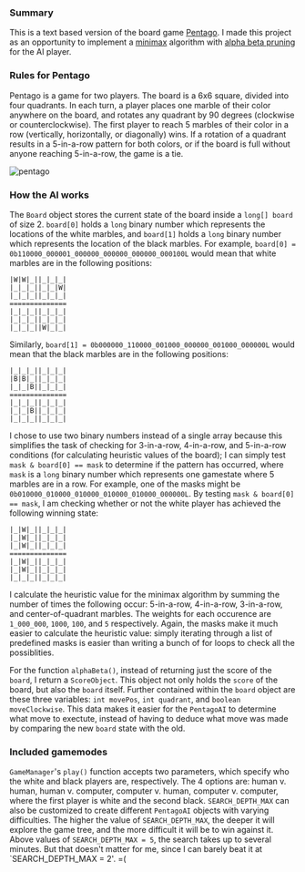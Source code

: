 ### Summary
This is a text based version of the board game [Pentago](https://en.wikipedia.org/wiki/Pentago). I made this project as an opportunity to implement a [minimax](https://en.wikipedia.org/wiki/Minimax) algorithm with [alpha beta pruning](https://en.wikipedia.org/wiki/Alpha%E2%80%93beta_pruning) for the AI player.

### Rules for Pentago
Pentago is a game for two players. The board is a 6x6 square, divided into four quadrants.
In each turn, a player places one marble of their color anywhere on the board, and rotates any quadrant by 90 degrees (clockwise or counterclockwise). The first player to reach 5 marbles of their color in a row (vertically, horizontally, or diagonally) wins. If a rotation of a quadrant results in a 5-in-a-row pattern for both colors, or if the board is full without anyone reaching 5-in-a-row, the game is a tie.

![pentago](https://upload.wikimedia.org/wikipedia/commons/thumb/b/be/Pentago-Game-Winning-Position.jpg/330px-Pentago-Game-Winning-Position.jpg)

### How the AI works
The `Board` object stores the current state of the board inside a `long[] board` of size 2. `board[0]` holds a `long` binary number which represents the locations of the white marbles, and `board[1]` holds a `long` binary number which represents the location of the black marbles. For example, `board[0] = 0b110000_000001_000000_000000_000000_000100L` would mean that white marbles are in the following positions:
```
|W|W|_||_|_|_|
|_|_|_||_|_|W|
|_|_|_||_|_|_|
==============
|_|_|_||_|_|_|
|_|_|_||_|_|_|
|_|_|_||W|_|_|
```
Similarly, `board[1] = 0b000000_110000_001000_000000_001000_000000L` would mean that the black marbles are in the following positions:
```
|_|_|_||_|_|_|
|B|B|_||_|_|_|
|_|_|B||_|_|_|
==============
|_|_|_||_|_|_|
|_|_|B||_|_|_|
|_|_|_||_|_|_|
```
I chose to use two binary numbers instead of a single array because this simplifies the task of checking for 3-in-a-row, 4-in-a-row, and 5-in-a-row conditions (for calculating heuristic values of the board); I can simply test `mask & board[0] == mask` to determine if the pattern has occurred, where `mask` is a `long` binary number which represents one gamestate where 5 marbles are in a row. 
For example, one of the masks might be `0b010000_010000_010000_010000_010000_000000L`. By testing `mask & board[0] == mask`, I am checking whether or not the white player has achieved the following winning state:
```
|_|W|_||_|_|_|
|_|W|_||_|_|_|
|_|W|_||_|_|_|
==============
|_|W|_||_|_|_|
|_|W|_||_|_|_|
|_|_|_||_|_|_|
```
I calculate the heuristic value for the minimax algorithm by summing the number of times the following occur: 5-in-a-row, 4-in-a-row, 3-in-a-row, and center-of-quadrant marbles. The weights for each occurence are `1_000_000`, `1000`, `100`, and `5` respectively. Again, the masks make it much easier to calculate the heuristic value: simply iterating through a list of predefined masks is easier than writing a bunch of for loops to check all the possiblities.

For the function `alphaBeta()`, instead of returning just the score of the `board`, I return a `ScoreObject`. This object not only holds the `score` of the board, but also the `board` itself. Further contained within the `board` object are these three variables: `int movePos`, `int quadrant`, and `boolean moveClockwise`. This data makes it easier for the `PentagoAI` to determine what move to exectute, instead of having to deduce what move was made by comparing the new `board` state with the old. 

### Included gamemodes
`GameManager`'s `play()` function accepts two parameters, which specify who the white and black players are, respectively. The 4 options are: human v. human, human v. computer, computer v. human, computer v. computer, where the first player is white and the second black. `SEARCH_DEPTH_MAX` can also be customized to create different `PentagoAI` objects with varying difficulties. The higher the value of `SEARCH_DEPTH_MAX`, the deeper it will explore the game tree, and the more difficult it will be to win against it. Above values of `SEARCH_DEPTH_MAX = 5`, the search takes up to several minutes. But that doesn't matter for me, since I can barely beat it at `SEARCH_DEPTH_MAX = 2'. =(

